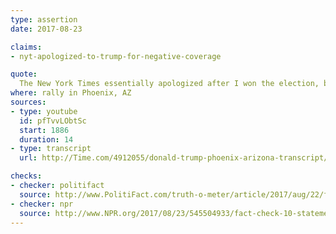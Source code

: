 ```yaml
---
type: assertion
date: 2017-08-23

claims:
- nyt-apologized-to-trump-for-negative-coverage

quote:
  The New York Times essentially apologized after I won the election, because their coverage was so bad, and it was so wrong, and they were losing so many subscribers that they practically apologized. I would say they did.
where: rally in Phoenix, AZ
sources:
- type: youtube
  id: pfTvvLObtSc
  start: 1886
  duration: 14
- type: transcript
  url: http://Time.com/4912055/donald-trump-phoenix-arizona-transcript/

checks:
- checker: politifact
  source: http://www.PolitiFact.com/truth-o-meter/article/2017/aug/22/fact-checking-president-donald-trumps-campaign-ral/
- checker: npr
  source: http://www.NPR.org/2017/08/23/545504933/fact-check-10-statements-from-trumps-phoenix-speech
---
```

